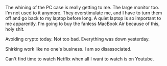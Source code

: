 The whining of the PC case is really getting to me. The large monitor too. I'm not used to it anymore. They overstimulate me, and I have to turn them off and go back to my laptop before long. A quiet laptop is so important to me apparently. I'm going to buy the fanless MacBook Air because of this, holy shit.

Avoiding crypto today. Not too bad. Everything was down yesterday.

Shirking work like no one's business. I am so disassociated.

Can't find time to watch Netflix when all I want to watch is on Youtube.
